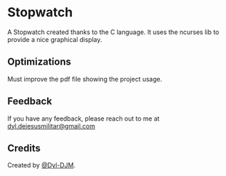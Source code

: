 # Stopwatch
A Stopwatch created thanks to the C language. It uses the ncurses lib to provide a nice graphical display.


## Optimizations

Must improve the pdf file showing the project usage.


## Feedback

If you have any feedback, please reach out to me at dyl.dejesusmilitar@gmail.com




## Credits

Created by [@Dyl-DJM](https://www.github.com/Dyl-DJM).
